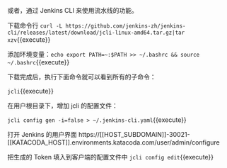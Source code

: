 或者，通过 Jenkins CLI 来使用流水线的功能。

下载命令行 `curl -L https://github.com/jenkins-zh/jenkins-cli/releases/latest/download/jcli-linux-amd64.tar.gz|tar xzv`{{execute}}

添加环境变量：`echo export PATH=~:$PATH >> ~/.bashrc && source ~/.bashrc`{{execute}}

下载完成后，执行下面命令就可以看到所有的子命令：

`jcli`{{execute}}

在用户根目录下，增加 jcli 的配置文件：

`jcli config gen -i=false > ~/.jenkins-cli.yaml`{{execute}}

打开 Jenkins 的用户界面 https://[[HOST_SUBDOMAIN]]-30021-[[KATACODA_HOST]].environments.katacoda.com/user/admin/configure

把生成的 Token 填入到客户端的配置文件中 `jcli config edit`{{execute}}
